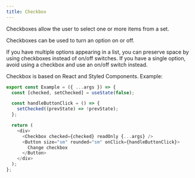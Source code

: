 ```yaml
---
title: Checkbox
---
```


Checkboxes allow the user to select one or more items from a set.

Checkboxes can be used to turn an option on or off.

If you have multiple options appearing in a list, you can preserve space by using checkboxes instead of on/off switches. If you have a single option, avoid using a checkbox and use an on/off switch instead.

Checkbox is based on React and Styled Components. Example:

```ts
export const Example = ({ ...args }) => {
  const [checked, setChecked] = useState(false);

  const handleButtonClick = () => {
    setChecked((prevState) => !prevState);
  };

  return (
    <div>
      <Checkbox checked={checked} readOnly {...args} />
      <Button size="sm" rounded="sm" onClick={handleButtonClick}>
        Change checkbox
      </Button>
    </div>
  );
};
```
